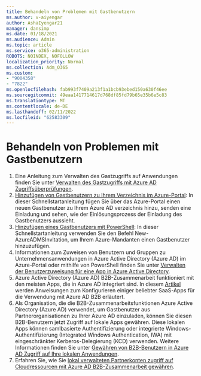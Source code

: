 ```yaml
---
title: Behandeln von Problemen mit Gastbenutzern
ms.author: v-aiyengar
author: AshaIyengar21
manager: dansimp
ms.date: 01/18/2021
ms.audience: Admin
ms.topic: article
ms.service: o365-administration
ROBOTS: NOINDEX, NOFOLLOW
localization_priority: Normal
ms.collection: Adm_O365
ms.custom:
- "9004358"
- "7822"
ms.openlocfilehash: fab993f7409a213f1a1bcb93ebed150a630f46ee
ms.sourcegitcommit: 49eaa1417714617d768df85fd79b65e35b6e5c83
ms.translationtype: MT
ms.contentlocale: de-DE
ms.lasthandoff: 02/11/2022
ms.locfileid: "62583309"
---
```

# <a name="troubleshoot-guest-user-issues"></a>Behandeln von Problemen mit Gastbenutzern

1. Eine Anleitung zum Verwalten des Gastzugriffs auf Anwendungen finden Sie unter [Verwalten des Gastzugriffs mit Azure AD Zugriffsüberprüfungen](https://docs.microsoft.com/azure/active-directory/governance/manage-guest-access-with-access-reviews).
1. [Hinzufügen von Gastbenutzern zu Ihrem Verzeichnis im Azure-Portal](https://docs.microsoft.com/azure/active-directory/external-identities/b2b-quickstart-add-guest-users-portal): In dieser Schnellstartanleitung fügen Sie über das Azure-Portal einen neuen Gastbenutzer zu Ihrem Azure AD verzeichnis hinzu, senden eine Einladung und sehen, wie der Einlösungsprozess der Einladung des Gastbenutzers aussieht.
1. [Hinzufügen eines Gastbenutzers mit PowerShell](https://docs.microsoft.com/azure/active-directory/external-identities/b2b-quickstart-invite-powershell): In dieser Schnellstartanleitung verwenden Sie den Befehl New-AzureADMSInvitation, um Ihrem Azure-Mandanten einen Gastbenutzer hinzuzufügen.
1. Informationen zum Zuweisen von Benutzern und Gruppen zu Unternehmensanwendungen in Azure Active Directory (Azure AD) im Azure-Portal oder mithilfe von PowerShell finden Sie unter [Verwalten der Benutzerzuweisung für eine App in Azure Active Directory](https://docs.microsoft.com/azure/active-directory/manage-apps/assign-user-or-group-access-portal). 
1. Azure Active Directory (Azure AD) B2B-Zusammenarbeit funktioniert mit den meisten Apps, die in Azure AD integriert sind. In diesem [Artikel](https://docs.microsoft.com/azure/active-directory/external-identities/configure-saas-apps) werden Anweisungen zum Konfigurieren einiger beliebter SaaS-Apps für die Verwendung mit Azure AD B2B erläutert.
1. Als Organisation, die die B2B-Zusammenarbeitsfunktionen Azure Active Directory (Azure AD) verwendet, um Gastbenutzer aus Partnerorganisationen zu Ihrer Azure AD einzuladen, können Sie diesen B2B-Benutzern jetzt Zugriff auf lokale Apps gewähren. Diese lokalen Apps können samlbasierte Authentifizierung oder integrierte Windows-Authentifizierung (Integrated Windows Authentication, IWA) mit eingeschränkter Kerberos-Delegierung (KCD) verwenden. Weitere Informationen finden Sie unter [Gewähren von B2B-Benutzern in Azure AD Zugriff auf Ihre lokalen Anwendungen](https://docs.microsoft.com/azure/active-directory/external-identities/hybrid-cloud-to-on-premises).
1. Erfahren Sie, wie Sie [lokal verwalteten Partnerkonten zugriff auf Cloudressourcen mit Azure AD B2B-Zusammenarbeit gewähren](https://docs.microsoft.com/azure/active-directory/external-identities/hybrid-on-premises-to-cloud).